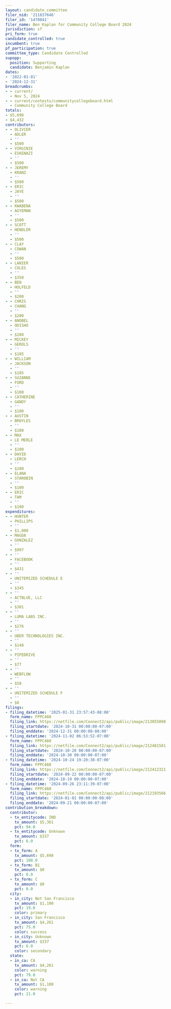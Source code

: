 ```yaml
---
layout: candidate_committee
filer_nid: '211837646'
filer_id: '1470841'
filer_name: Ben Kaplan for Community College Board 2024
jurisdiction: sf
pri_form: true
candidate_controlled: true
incumbent: true
pf_participation: true
committee_type: Candidate Controlled
supopp:
  position: Supporting
  candidate: Benjamin Kaplan
dates:
- '2022-01-01'
- '2024-12-31'
breadcrumbs:
- - current/
  - Nov 5, 2024
- - current/contests/communitycollegeboard.html
  - Community College Board
totals:
- $5,698
- $4,432
contributors:
- - OLIVIER
  - ADLER
  - ''
  - $500
- - VIRGINIE
  - ESKENAZI
  - ''
  - $500
- - JEREMY
  - KRANZ
  - ''
  - $500
- - ERIC
  - JAYE
  - ''
  - $500
- - KWABENA
  - AGYEMAN
  - ''
  - $500
- - SCOTT
  - HENDLER
  - ''
  - $500
- - CLAY
  - COWAN
  - ''
  - $500
- - LANIER
  - COLES
  - ''
  - $350
- - BEN
  - HOLFELD
  - ''
  - $200
- - CHRIS
  - CHANG
  - ''
  - $200
- - ANOBEL
  - ODISHO
  - ''
  - $200
- - MICKEY
  - GEROLS
  - ''
  - $105
- - WILLIAM
  - JACKSON
  - ''
  - $105
- - SUZANNE
  - FORD
  - ''
  - $100
- - CATHERINE
  - GANDY
  - ''
  - $100
- - AUSTIN
  - BROYLES
  - ''
  - $100
- - MAX
  - LE MERLE
  - ''
  - $100
- - DAVID
  - LERCH
  - ''
  - $100
- - ELANA
  - STAROBIN
  - ''
  - $100
- - ERIC
  - TAM
  - ''
  - $100
expenditures:
- - HUNTER
  - PHILLIPS
  - ''
  - $1,800
- - MAGDA
  - GONZALEZ
  - ''
  - $997
- - ''
  - FACEBOOK
  - ''
  - $431
- - ''
  - UNITEMIZED SCHEDULE E
  - ''
  - $345
- - ''
  - ACTBLUE, LLC
  - ''
  - $301
- - ''
  - LUMA LABS INC.
  - ''
  - $276
- - ''
  - UBER TECHNOLOGIES INC.
  - ''
  - $148
- - ''
  - PIPEDRIVE
  - ''
  - $77
- - ''
  - WEBFLOW
  - ''
  - $58
- - ''
  - UNITEMIZED SCHEDULE F
  - ''
  - $0
filings:
- filing_datetime: '2025-01-31 23:57:43-08:00'
  form_name: FPPC460
  filing_link: https://netfile.com/Connect2/api/public/image/213055098
  filing_startdate: '2024-10-31 00:00:00-07:00'
  filing_enddate: '2024-12-31 00:00:00-08:00'
- filing_datetime: '2024-11-02 06:53:52-07:00'
  form_name: FPPC460
  filing_link: https://netfile.com/Connect2/api/public/image/212481581
  filing_startdate: '2024-10-20 00:00:00-07:00'
  filing_enddate: '2024-10-30 00:00:00-07:00'
- filing_datetime: '2024-10-24 19:20:38-07:00'
  form_name: FPPC460
  filing_link: https://netfile.com/Connect2/api/public/image/212412321
  filing_startdate: '2024-09-22 00:00:00-07:00'
  filing_enddate: '2024-10-19 00:00:00-07:00'
- filing_datetime: '2024-09-26 23:11:39-07:00'
  form_name: FPPC460
  filing_link: https://netfile.com/Connect2/api/public/image/212193566
  filing_startdate: '2024-01-01 00:00:00-08:00'
  filing_enddate: '2024-09-21 00:00:00-07:00'
contribution_breakdown:
  contributor:
  - tx_entitycode: IND
    tx_amount: $5,361
    pct: 94.0
  - tx_entitycode: Unknown
    tx_amount: $337
    pct: 6.0
  form:
  - tx_form: A
    tx_amount: $5,698
    pct: 100.0
  - tx_form: B1
    tx_amount: $0
    pct: 0.0
  - tx_form: C
    tx_amount: $0
    pct: 0.0
  city:
  - in_city: Not San Francisco
    tx_amount: $1,100
    pct: 19.0
    color: primary
  - in_city: San Francisco
    tx_amount: $4,261
    pct: 75.0
    color: success
  - in_city: Unknown
    tx_amount: $337
    pct: 6.0
    color: secondary
  state:
  - in_ca: CA
    tx_amount: $4,261
    color: warning
    pct: 79.0
  - in_ca: Not CA
    tx_amount: $1,100
    color: warning
    pct: 21.0

---
```

